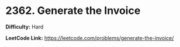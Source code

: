 # 2362. Generate the Invoice

**Difficulty:** Hard

**LeetCode Link:** https://leetcode.com/problems/generate-the-invoice/

